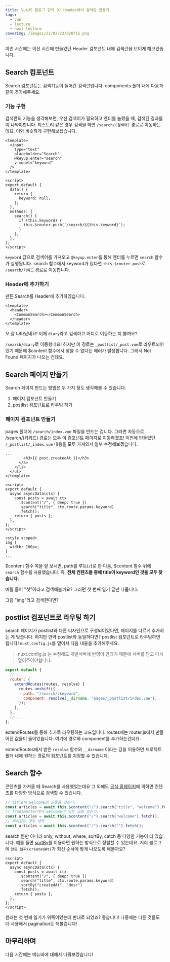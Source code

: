 ```yaml
---
title: VueJS 블로그 강의 9] Header에서 검색란 만들기
tags:
  - vue
  - lecture
  - nuxt lecture
coverImg: /images/22/02/23/020715.png
---
```


이번 시간에는 이전 시간에 만들었던 Header 컴포넌트 내에 검색란을 보이게 해보겠습니다.

<!--more-->

## Search 컴포넌트

Search 컴포넌트는 검색기능이 들어간 검색란입니다. components 폴더 내에 다음과 같이 추가해주세요.

<post-img src="/images/22/03/07/175512.png"></post-img>

### 기능 구현

검색란의 기능을 생각해보면, 우선 검색어가 필요하고 엔터를 눌렀을 때, 검색된 결과들이 나와야합니다. 티스토리 같은 경우 검색을 하면 `/search/(검색어)` 경로로 이동하는데요. 이와 비슷하게 구현해보겠습니다.

```vue [components/common/Search.vue]
<template>
  <input
    type="text"
    placeholder="Search"
    @keyup.enter="search"
    v-model="keyword"
  />
</template>

<script>
export default {
  data() {
    return {
      keyword: null,
    };
  },
  methods: {
    search() {
      if (this.keyword) {
        this.$router.push(`/search/${this.keyword}`);
      }
    },
  },
};
</script>
```

`keyword` 값으로 검색어를 가져오고 `@keyup.enter`를 통해 엔터를 누르면 `search` 함수가 실행됩니다. search 함수에서 keyword가 있다면 `this.$router.push`로 `/search/키워드` 경로로 이동합니다.

### Header에 추가하기

만든 Search를 Header에 추가하겠습니다.

```vue
<template>
  <header>
    <CommonSearch></CommonSearch>
  </header>
</template>
```

<post-img src="/images/22/03/07/180229.png"></post-img>

오 잘 나타났네요! 이제 `diary`라고 검색하고 어디로 이동하는 지 볼까요?

<post-img src="/images/22/03/07/182127.png"></post-img>

`/search/diary`로 이동했네요! 하지만 이 경로는 `_postlist/_post.vue`로 라우트되어있기 때문에 $content 함수에서 찾을 수 없다는 에러가 발생합니다. 그래서 Not Found 페이지가 나오는 건데요.

## Search 페이지 만들기

Search 페이지 만드는 방법은 두 가지 정도 생각해볼 수 있습니다.

1. 페이지 컴포넌트 만들기
2. postlist 컴포넌트로 라우팅 하기

### 페이지 컴포넌트 만들기

pages 폴더에 `/search/index.vue` 파일을 만드는 겁니다. 그러면 자동으로 /search/(키워드) 경로는 모두 이 컴포넌트 페이지로 이동하겠죠! 이전에 만들었던 `/_postlist/_index.vue` 내용을 모두 가져와서 일부 수정해보겠습니다.

```vue [pages/search/index.vue]
...
        <h3>{{ post.createdAt }}</h3>
      </a>
    </li>
  </ul>
</template>

<script>
export default {
  async asyncData(ctx) {
    const posts = await ctx
      .$content("/", { deep: true })
      .search("title", ctx.route.params.keyword)
      .fetch();
    return { posts };
  },
};
</script>

<style scoped>
img {
  width: 100px;
}
...

```

$content 함수 쪽을 잘 보시면, path를 루트(`/`)로 한 다음, $content 함수 뒤에 `search` 함수를 사용했습니다. 즉, **전체 컨텐츠들 중에 title이 keyword인 것을 모두 찾습니다.**

예를 들어 "첫"이라고 검색해볼까요? 그러면 첫 번째 일기 글만 나옵니다.

<post-img src="/images/22/03/07/201318.png"></post-img>

그럼 "img"라고 검색한다면?

<post-img src="/images/22/03/07/201359.png"></post-img>

## postlist 컴포넌트로 라우팅 하기

search 페이지가 postlist와 다른 디자인으로 구성되어있다면, 페이지를 다르게 추가하는 게 맞습니다. 하지만 만약 postlist와 동일하다면? postlist 컴포넌트로 라우팅하면 됩니다! `nuxt.config.js`를 열어서 다음 내용을 추가해주세요.

> nuxt.config.js 는 수정해도 개발서버에 반영이 안되기 때문에 서버를 닫고 다시 열어주어야합니다.

```js [nuxt.config.js]
export default {
  // ...
  router: {
    extendRoutes(routes, resolve) {
      routes.unshift({
        path: "/search/:keyword",
        component: resolve(__dirname, "pages/_postlist/index.vue"),
      });
    },
  },
  // ...
};
```

<post-img src="/images/22/03/07/215029.png"></post-img>

extendRoutes를 통해 추가로 라우팅하는 코드입니다. routes에는 router.js에서 만들어진 값들이 들어있습니다. 여기에 경로와 component를 추가하는건데요.

extendRoutes에서 받은 `resolve` 함수와 `__dirname` 이라는 값을 이용하면 프로젝트 폴더 내에 원하는 경로의 컴포넌트를 지정할 수 있습니다.

## Search 함수

콘텐츠를 가져올 때 Search를 사용했었는데요 그 외에도 [공식 홈페이지](https://content.nuxtjs.org/fetching/#searchfield-value)에 의하면 컨텐츠를 다양한 방식으로 검색할 수 있습니다.

```js
// title이 welcome인 글들을 찾는다.
const articles = await this.$content("/").search("title", "welcome").fetch();
// frontmatter에서 welcome이 있는 글을 찾는다.
const articles = await this.$content("/").search("welcome").fetch();
// 비어있는 경우 생략
const articles = await this.$content("/").search("").fetch();
```

search 뿐만 아니라 only, without, where, sortBy, catch 등 다양한 기능이 더 있습니다. 예를 들면 [sortBy](https://content.nuxtjs.org/fetching/#sortbykey-direction)를 이용하면 원하는 방식으로 정렬할 수 있는데요. 저희 블로그에 `만든 날짜(createdAt)`가 최신 순서에 맞게 나오도록 해볼까요?

```vue [pages/search/_keyword.vue]
<script>
export default {
  async asyncData(ctx) {
    const posts = await ctx
      .$content("/", { deep: true })
      .search("title", ctx.route.params.keyword)
      .sortBy("createdAt", "desc")
      .fetch();
    return { posts };
  },
};
</script>
```

<post-img src="/images/22/03/07/202459.png"></post-img>

원래는 첫 번째 일기가 위쪽이였는데 반대로 되었죠? 좋습니다! 나중에는 다른 것들도 더 사용해서 pagination도 해볼겁니다!

## 마무리하며

다음 시간에는 메뉴바에 대해서 다뤄보겠습니다!
